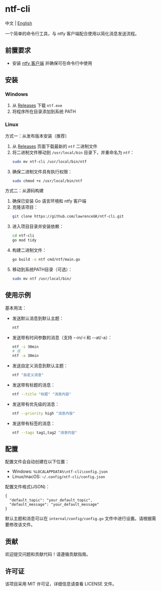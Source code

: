 # ntf-cli

中文 | [English](README.md)

一个简单的命令行工具，与 ntfy 客户端配合使用以简化消息发送流程。

## 前置要求
- 安装 [ntfy 客户端](https://docs.ntfy.sh/install/) 并确保可在命令行中使用

## 安装

### Windows
1. 从 [Releases](https://github.com/LawrenceGK/ntf-cli/releases) 下载 `ntf.exe`
2. 将程序所在目录添加到系统 PATH

### Linux
方式一：从发布版本安装（推荐）
1. 从 [Releases](https://github.com/LawrenceGK/ntf-cli/releases) 页面下载最新的 `ntf` 二进制文件
2. 将二进制文件移动到 `/usr/local/bin` 目录下，并重命名为 `ntf`：
   ```bash
   sudo mv ntf-cli /usr/local/bin/ntf
   ```
3. 确保二进制文件具有执行权限：
   ```bash
   sudo chmod +x /usr/local/bin/ntf
   ```

方式二：从源码构建
1. 确保已安装 Go 语言环境和 ntfy 客户端
2. 克隆该项目：
   ```bash
   git clone https://github.com/lawrenceGK/ntf-cli.git
   ```
3. 进入项目目录并安装依赖：
   ```bash
   cd ntf-cli
   go mod tidy
   ```
4. 构建二进制文件：
   ```bash
   go build -o ntf cmd/ntf/main.go
   ```
5. 移动到系统PATH目录（可选）：
   ```bash
   sudo mv ntf /usr/local/bin/
   ```

## 使用示例

基本用法：

- 发送默认消息到默认主题：

  ```bash
  ntf
  ```

- 发送带有时间参数的消息（支持 --in/-i 和 --at/-a）：

  ```bash
  ntf -i 30min
  # 或
  ntf -a 30min
  ```

- 发送自定义消息到默认主题：

  ```bash
  ntf "自定义消息"
  ```

- 发送带有标题的消息：

  ```bash
  ntf --title "标题" "消息内容"
  ```

- 发送带有优先级的消息：

  ```bash
  ntf --priority high "消息内容"
  ```

- 发送带有标签的消息：

  ```bash
  ntf --tags tag1,tag2 "消息内容"
  ```

## 配置

配置文件会自动创建在以下位置：

- Windows: `%LOCALAPPDATA%\ntf-cli\config.json`
- Linux/macOS: `~/.config/ntf-cli/config.json`

配置文件格式(JSON)：
```
{
  "default_topic": "your_default_topic",
  "default_message": "your_default_message"
}
```

默认主题和消息可以在 `internal/config/config.go` 文件中进行设置。请根据需要修改该文件。

## 贡献

欢迎提交问题和贡献代码！请遵循贡献指南。

## 许可证

该项目采用 MIT 许可证，详细信息请查看 LICENSE 文件。